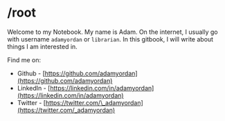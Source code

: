# /root

Welcome to my Notebook. My name is Adam. On the internet, I usually go with username `adamyordan` or `librarian`. In this gitbook, I will write about things I am interested in.

Find me on:

* Github - [https://github.com/adamyordan](https://github.com/adamyordan)
* LinkedIn - [https://linkedin.com/in/adamyordan](https://linkedin.com/in/adamyordan)
* Twitter - [https://twitter.com/\_adamyordan](https://twitter.com/_adamyordan)

